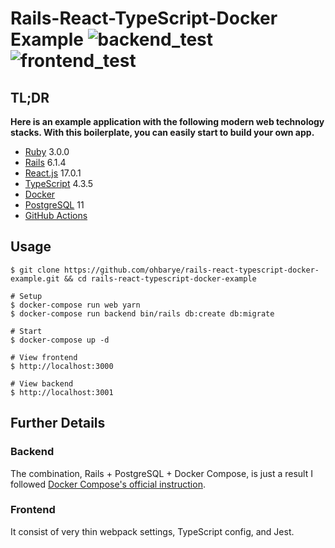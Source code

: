 # Rails-React-TypeScript-Docker Example ![backend_test](https://github.com/ohbarye/rails-react-typescript-docker-example/actions/workflows/backend_test.yml/badge.svg) ![frontend_test](https://github.com/ohbarye/rails-react-typescript-docker-example/actions/workflows/frontend_test.yml/badge.svg)

## TL;DR

**Here is an example application with the following modern web technology stacks. With this boilerplate, you can easily start to build your own app.**

- [Ruby](https://www.ruby-lang.org/en/) 3.0.0
- [Rails](https://rubyonrails.org/) 6.1.4
- [React.js](https://reactjs.org/) 17.0.1
- [TypeScript](https://www.typescriptlang.org/) 4.3.5
- [Docker](https://docs.docker.com/)
- [PostgreSQL](https://www.postgresql.org/) 11
- [GitHub Actions](https://github.com/features/actions)

## Usage

```shell
$ git clone https://github.com/ohbarye/rails-react-typescript-docker-example.git && cd rails-react-typescript-docker-example

# Setup
$ docker-compose run web yarn
$ docker-compose run backend bin/rails db:create db:migrate

# Start
$ docker-compose up -d

# View frontend
$ http://localhost:3000

# View backend
$ http://localhost:3001
```

## Further Details

### Backend

The combination, Rails + PostgreSQL + Docker Compose, is just a result I followed [Docker Compose's official instruction](https://docs.docker.com/compose/rails/).

### Frontend

It consist of very thin webpack settings, TypeScript config, and Jest.
